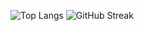 ![Top Langs](https://github-readme-stats.vercel.app/api/top-langs/?username=OriLahav03&layout=compact)
![GitHub Streak](https://github-readme-streak-stats.herokuapp.com?user=OriLahav03&theme=highcontrast&date_format=j%20M%5B%20Y%5D)
